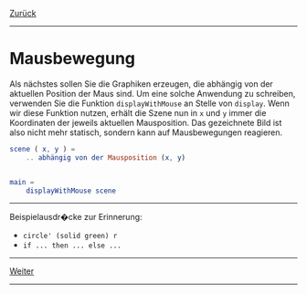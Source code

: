 [Zurück](ColoredCircles.md)

---

# Mausbewegung

Als nächstes sollen Sie die Graphiken erzeugen, die abhängig von der aktuellen Position der Maus sind.
Um eine solche Anwendung zu schreiben, verwenden Sie die Funktion `displayWithMouse` an Stelle von `display`.
Wenn wir diese Funktion nutzen, erhält die Szene nun in `x` und `y` immer die Koordinaten der jeweils aktuellen Mausposition.
Das gezeichnete Bild ist also nicht mehr statisch, sondern kann auf Mausbewegungen reagieren.

```elm
scene ( x, y ) =
    .. abhängig von der Mausposition (x, y)


main =
    displayWithMouse scene
```

---

Beispielausdr�cke zur Erinnerung:

* `circle' (solid green) r`
* `if ... then ... else ...`

---

[Weiter](Mouse.md)

---
